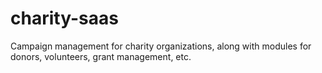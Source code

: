 # charity-saas
Campaign management for charity organizations, along with modules for donors, volunteers, grant management, etc.
